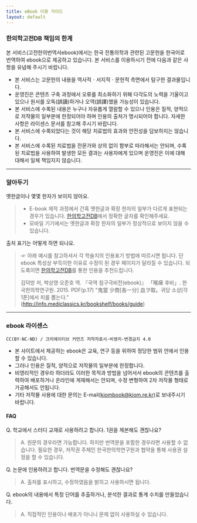 ```yaml
---
title: eBook 이용 가이드
layout: default
---
```


### 한의학고전DB 책임의 한계

본 서비스(고전한의번역서ebook)에서는 한국 전통의학과 관련된 고문헌을 한국어로 번역하여 ebook으로 제공하고 있습니다. 본 서비스를 이용하시기 전에 다음과 같은 사항을 유념해 주시기 바랍니다.


- 본 서비스는 고문헌의 내용을 역사적ㆍ서지적ㆍ문헌적 측면에서 탐구한 결과물입니다.
- 운영진은 콘텐츠 구축 과정에서 오류를 최소화하기 위해 다각도의 노력을 기울이고 있으나 원서를 오독(誤讀)하거나 오역(誤譯)했을 가능성이 있습니다.
- 본 서비스에 수록된 내용은 누구나 자유롭게 열람할 수 있으나 인용은 질적, 양적으로 저작물의 일부분에 한정되어야 하며 인용의 출처가 명시되어야 합니다. 자세한 사항은 라이센스 문서를 참고해 주시기 바랍니다.
- 본 서비스에 수록되었다는 것이 해당 치료법의 효과와 안전성을 담보하지는 않습니다.
- 본 서비스에 수록된 치료법을 전문가와 상의 없이 함부로 따라해서는 안되며, 수록된 치료법을 사용하여 발생한 모든 결과는 사용자에게 있으며 운영진은 이에 대해 대해서 일체 책임지지 않습니다.

- - -

### 알아두기

옛한글이나 몇몇 한자가 보이지 않아요.

> - E-book 제작 과정에서 간혹 옛한글과 확장 한자의 일부가 다르게 표현되는 경우가 있습니다. [한의학고전DB](https://mediclassics.kr)에서 정확한 글자를 확인해주세요.
> - 모바일 기기에서는 옛한글과 확장 한자의 일부가 정상적으로 보이지 않을 수 있습니다.

출처 표기는 어떻게 하면 되나요.

> ☞ 아래 예시를 참고하셔서 각 학술지의 인용표기 방법에 따르시면 됩니다. 단 ebook 특성상 부득이한 이유로 수정이 된 경우 페이지가 달라질 수 있습니다. 되도록이면 [한의학고전DB](https://mediclassics.kr)를 통한 인용을 추천드립니다.
>
> 김덕방 저, 박상영·오준호 역. 『국역 침구극비전(ebook)』 「喉痺 후비」. 한국한의학연구원. 2015. PDF(p.17) "鬼當 少商\[各一分] 血ヲ取。귀당 소상[각 1푼]에서 피를 뽑는다." (http://info.mediclassics.kr/bookshelf/books/guide)

- - -

### ebook 라이센스

```
CC(BY-NC-ND) / 크리에이티브 커먼즈 저작자표시-비영리-변경금지 4.0
```

- 본 사이트에서 제공하는 ebook은 교육, 연구 등을 위하여 정당한 범위 안에서 인용할 수 있습니다.
- 그러나 인용은 질적, 양적으로 저작물의 일부분에 한정합니다.
- 비영리적인 경우라 하더라도 이러한 목적과 방법을 넘어서서 ebook의 콘텐츠를 출력하여 배포하거나 온라인에 게재해서는 안되며, 수정 변형하여 2차 저작물 형태로 가공해서도 안됩니다.
- 기타 저작물 사용에 대한 문의는 E-mail(kiombook@kiom.re.kr)로 보내주시기 바랍니다.

#### FAQ

Q. 학교에서 스터디 교재로 사용하려고 합니다. 1권을 제본해도 괜찮나요?

> A. 원문의 경우라면 가능합니다. 하지만 번역문을 포함한 경우라면 사용할 수 없습니다. 필요한 경우, 저작권 주체인 한국한의학연구원과 협약을 통해 사용권 설정을 할 수 있습니다.

Q. 논문에 인용하려고 합니다. 번역문을 수정해도 괜찮나요?

> A. 출처를 표시하고, 수정하였음을 밝히고 사용하시면 됩니다.

Q. ebook의 내용에서 특정 단어를 추출하거나, 분석한 결과로 통계 수치를 만들었습니다.

> A. 직접적인 인용이나 배포가 아니니 문제 없이 사용하실 수 있습니다.